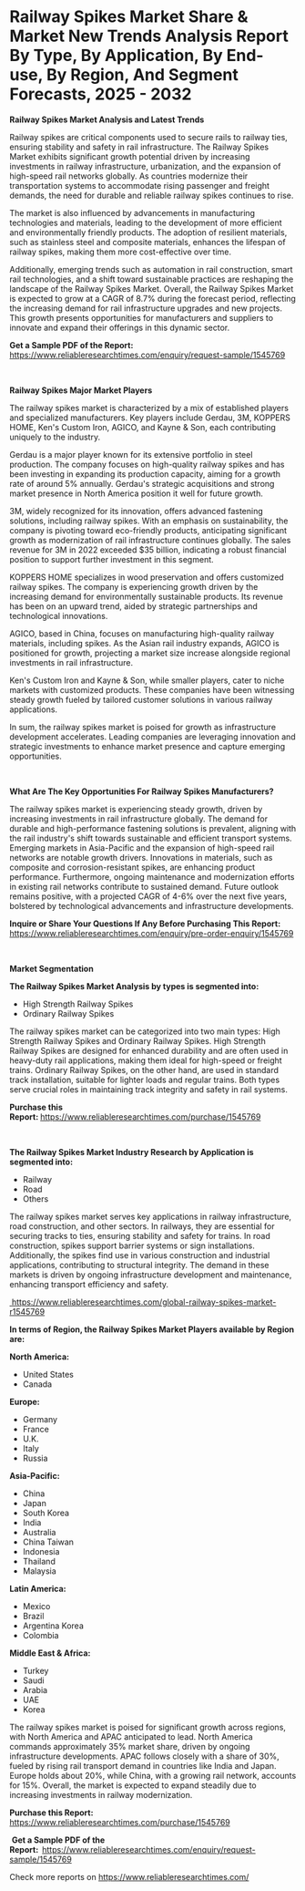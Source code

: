 <p><h1>Railway Spikes Market Share & Market New Trends Analysis Report By Type, By Application, By End-use, By Region, And Segment Forecasts, 2025 - 2032</h1></p><p><strong>Railway Spikes Market Analysis and Latest Trends</strong></p>
<p><p>Railway spikes are critical components used to secure rails to railway ties, ensuring stability and safety in rail infrastructure. The Railway Spikes Market exhibits significant growth potential driven by increasing investments in railway infrastructure, urbanization, and the expansion of high-speed rail networks globally. As countries modernize their transportation systems to accommodate rising passenger and freight demands, the need for durable and reliable railway spikes continues to rise. </p><p>The market is also influenced by advancements in manufacturing technologies and materials, leading to the development of more efficient and environmentally friendly products. The adoption of resilient materials, such as stainless steel and composite materials, enhances the lifespan of railway spikes, making them more cost-effective over time. </p><p>Additionally, emerging trends such as automation in rail construction, smart rail technologies, and a shift toward sustainable practices are reshaping the landscape of the Railway Spikes Market. Overall, the Railway Spikes Market is expected to grow at a CAGR of 8.7% during the forecast period, reflecting the increasing demand for rail infrastructure upgrades and new projects. This growth presents opportunities for manufacturers and suppliers to innovate and expand their offerings in this dynamic sector.</p></p>
<p><strong>Get a Sample PDF of the Report:&nbsp;</strong> <a href="https://www.reliableresearchtimes.com/enquiry/request-sample/1545769?utm_campaign=2033&utm_medium=2&utm_source=Github&utm_content=ia&utm_term=17022025&utm_id=railway-spikes">https://www.reliableresearchtimes.com/enquiry/request-sample/1545769</a></p>
<p>&nbsp;</p>
<p><strong>Railway Spikes Major Market Players</strong></p>
<p><p>The railway spikes market is characterized by a mix of established players and specialized manufacturers. Key players include Gerdau, 3M, KOPPERS HOME, Ken's Custom Iron, AGICO, and Kayne & Son, each contributing uniquely to the industry.</p><p>Gerdau is a major player known for its extensive portfolio in steel production. The company focuses on high-quality railway spikes and has been investing in expanding its production capacity, aiming for a growth rate of around 5% annually. Gerdau's strategic acquisitions and strong market presence in North America position it well for future growth.</p><p>3M, widely recognized for its innovation, offers advanced fastening solutions, including railway spikes. With an emphasis on sustainability, the company is pivoting toward eco-friendly products, anticipating significant growth as modernization of rail infrastructure continues globally. The sales revenue for 3M in 2022 exceeded $35 billion, indicating a robust financial position to support further investment in this segment.</p><p>KOPPERS HOME specializes in wood preservation and offers customized railway spikes. The company is experiencing growth driven by the increasing demand for environmentally sustainable products. Its revenue has been on an upward trend, aided by strategic partnerships and technological innovations.</p><p>AGICO, based in China, focuses on manufacturing high-quality railway materials, including spikes. As the Asian rail industry expands, AGICO is positioned for growth, projecting a market size increase alongside regional investments in rail infrastructure.</p><p>Ken's Custom Iron and Kayne & Son, while smaller players, cater to niche markets with customized products. These companies have been witnessing steady growth fueled by tailored customer solutions in various railway applications.</p><p>In sum, the railway spikes market is poised for growth as infrastructure development accelerates. Leading companies are leveraging innovation and strategic investments to enhance market presence and capture emerging opportunities.</p></p>
<p>&nbsp;</p>
<p><strong>What Are The Key Opportunities For Railway Spikes Manufacturers?</strong></p>
<p><p>The railway spikes market is experiencing steady growth, driven by increasing investments in rail infrastructure globally. The demand for durable and high-performance fastening solutions is prevalent, aligning with the rail industry's shift towards sustainable and efficient transport systems. Emerging markets in Asia-Pacific and the expansion of high-speed rail networks are notable growth drivers. Innovations in materials, such as composite and corrosion-resistant spikes, are enhancing product performance. Furthermore, ongoing maintenance and modernization efforts in existing rail networks contribute to sustained demand. Future outlook remains positive, with a projected CAGR of 4-6% over the next five years, bolstered by technological advancements and infrastructure developments.</p></p>
<p><strong>Inquire or Share Your Questions If Any Before Purchasing This Report:</strong> <a href="https://www.reliableresearchtimes.com/enquiry/pre-order-enquiry/1545769?utm_campaign=2033&utm_medium=2&utm_source=Github&utm_content=ia&utm_term=17022025&utm_id=railway-spikes">https://www.reliableresearchtimes.com/enquiry/pre-order-enquiry/1545769</a></p>
<p>&nbsp;</p>
<p><strong>Market Segmentation</strong></p>
<p><strong>The Railway Spikes Market Analysis by types is segmented into:</strong></p>
<p><ul><li>High Strength Railway Spikes</li><li>Ordinary Railway Spikes</li></ul></p>
<p><p>The railway spikes market can be categorized into two main types: High Strength Railway Spikes and Ordinary Railway Spikes. High Strength Railway Spikes are designed for enhanced durability and are often used in heavy-duty rail applications, making them ideal for high-speed or freight trains. Ordinary Railway Spikes, on the other hand, are used in standard track installation, suitable for lighter loads and regular trains. Both types serve crucial roles in maintaining track integrity and safety in rail systems.</p></p>
<p><strong>Purchase this Report:&nbsp;</strong><a href="https://www.reliableresearchtimes.com/purchase/1545769?utm_campaign=2033&utm_medium=2&utm_source=Github&utm_content=ia&utm_term=17022025&utm_id=railway-spikes">https://www.reliableresearchtimes.com/purchase/1545769</a></p>
<p>&nbsp;</p>
<p><strong>The Railway Spikes Market Industry Research by Application is segmented into:</strong></p>
<p><ul><li>Railway</li><li>Road</li><li>Others</li></ul></p>
<p><p>The railway spikes market serves key applications in railway infrastructure, road construction, and other sectors. In railways, they are essential for securing tracks to ties, ensuring stability and safety for trains. In road construction, spikes support barrier systems or sign installations. Additionally, the spikes find use in various construction and industrial applications, contributing to structural integrity. The demand in these markets is driven by ongoing infrastructure development and maintenance, enhancing transport efficiency and safety.</p></p>
<p><a href="https://www.reliableresearchtimes.com/global-railway-spikes-market-r1545769?utm_campaign=2033&utm_medium=2&utm_source=Github&utm_content=ia&utm_term=17022025&utm_id=railway-spikes">&nbsp;https://www.reliableresearchtimes.com/global-railway-spikes-market-r1545769</a></p>
<p><strong>In terms of Region, the Railway Spikes Market Players available by Region are:</strong></p>
<p>
    <p> <strong> North America: </strong>
        <ul>
            <li>United States</li>
            <li>Canada</li>
        </ul>
        </p> 
    <p> <strong> Europe: </strong>
        <ul>
            <li>Germany</li>
            <li>France</li>
            <li>U.K.</li>
            <li>Italy</li>
            <li>Russia</li>
        </ul>
        </p> 
    <p> <strong> Asia-Pacific: </strong>
        <ul>
            <li>China</li>
            <li>Japan</li>
            <li>South Korea</li>
            <li>India</li>
            <li>Australia</li>
            <li>China Taiwan</li>
            <li>Indonesia</li>
            <li>Thailand</li>
            <li>Malaysia</li>
        </ul>
        </p> 
    <p> <strong> Latin America: </strong>
        <ul>
            <li>Mexico</li>
            <li>Brazil</li>
            <li>Argentina Korea</li>
            <li>Colombia</li>
        </ul>
        </p> 
    <p> <strong> Middle East & Africa: </strong>
        <ul>
            <li>Turkey</li>
            <li>Saudi</li>
            <li>Arabia</li>
            <li>UAE</li>
            <li>Korea</li>
        </ul>
    </p>
    </p>
<p><p>The railway spikes market is poised for significant growth across regions, with North America and APAC anticipated to lead. North America commands approximately 35% market share, driven by ongoing infrastructure developments. APAC follows closely with a share of 30%, fueled by rising rail transport demand in countries like India and Japan. Europe holds about 20%, while China, with a growing rail network, accounts for 15%. Overall, the market is expected to expand steadily due to increasing investments in railway modernization.</p></p>
<p><strong>Purchase this Report: </strong><a href="https://www.reliableresearchtimes.com/purchase/1545769?utm_campaign=2033&utm_medium=2&utm_source=Github&utm_content=ia&utm_term=17022025&utm_id=railway-spikes">https://www.reliableresearchtimes.com/purchase/1545769</a></p>
<p>&nbsp;<strong>Get a Sample PDF of the Report:&nbsp;&nbsp;</strong><a href="https://www.reliableresearchtimes.com/enquiry/request-sample/1545769?utm_campaign=2033&utm_medium=2&utm_source=Github&utm_content=ia&utm_term=17022025&utm_id=railway-spikes">https://www.reliableresearchtimes.com/enquiry/request-sample/1545769</a></p>
<p><strong></strong></p>
<p>Check more reports on <a href="https://www.reliableresearchtimes.com/?utm_campaign=2033&utm_medium=2&utm_source=Github&utm_content=ia&utm_term=17022025&utm_id=railway-spikes">https://www.reliableresearchtimes.com/</a></p>